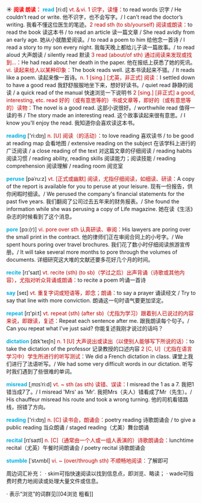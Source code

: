 ☀ <font color="red">**阅读 朗读：**</font>
<font color="sky blue">**read**</font> [ri:d] 
<font color="#c00000">vt.＆vi. 1 识字，读懂：</font>to read words 识字 / He couldn’t read or write. 他不识字，也不会写字。/ I can’t read the doctor’s writing. 我看不懂这位医生的笔迹。<font color="#c00000">2 read sth (to sb/yourself) 阅读或朗读：</font>to read the book 读这本书 / to read an article 读一篇文章 / She read avidly from an early age. 她从小就酷爱阅读。/ to read a poem to him 给他念一首诗 / I read a story to my son every night. 我每天晚上都给儿子读一篇故事。/ to read aloud 大声朗读 / silently read 默读 <font color="#c00000">3 read (about/of sth) 通过阅读来发现或找到…：</font>He had read about her death in the paper. 他在报纸上获悉了她的死讯。<font color="#c00000">vi. 读起来给人以某种印象：</font>The book reads well. 这本书读起来不错。/ It reads like a poem. 读起来像一首诗。<font color="#c00000">n. 1 [sing.] [尤英，非正式] 阅读：</font>I settled down to have a good read 我舒舒服服地坐下来，想好好读书。/ quiet read 静静的阅读 / a quick read of the manual 快速浏览一下说明书 <font color="#c00000">2 [sing.] [非正式] a good, interesting, etc. read 好的（或有意思等的）书或文章等，即好的（或有意思等的）读物：</font>The novel is a good read. 这部小说很好。/ worthwhile read 值得一读的书 / The story made an interesting read. 这个故事读起来很有意思。/ I know you’ll enjoy the read. 我知道你会喜欢读这本书。

<font color="sky blue">**reading**</font> ['ri:dɪŋ] 
<font color="#c00000">n. [U] 阅读（的活动）：</font>to love reading 喜欢读书 / to be good at reading map 会看地图 / extensive reading on the subject 在该学科上进行的广泛阅读 / a close reading of the text 对这篇文章的仔细阅读 / reading habits 阅读习惯 / reading ability, reading skills 阅读能力；阅读技能 / reading comprehension 阅读理解 / reading room 阅览室
           
<font color="sky blue">**peruse**</font> [pəˈru:z]
<font color="#c00000">vt. [正式或幽默] 阅读，尤指仔细阅读，如细读、研读：</font>A copy of the report is available for you to peruse at your leisure. 现有一份报告，供你闲暇时细读。/ We perused the company's financial statements for the past five years. 我们翻阅了公司过去五年来的财务报表。/ She found the information while she was perusing a copy of Life magazine. 她在读《生活》杂志的时候看到了这个消息。
           
<font color="sky blue">**pore**</font> [pɔ:(r)]
<font color="#c00000">vi. pore over sth 认真研读、审阅：</font>His lawyers are poring over the small print in the contract. 他的律师们正在审阅合同上的小号字。/ We spent hours poring over travel brochures. 我们花了数小时仔细阅读旅游宣传册。/ It will take several more months to pore through the volumes of documents. 详细研究这大堆的文献还要多花好几个月的时间。

<font color="sky blue">**recite**</font> [rɪ'saɪt] 
<font color="#c00000">vt. recite (sth) (to sb)（学过之后）出声背诵（诗歌或其他内容），尤指对听众背诵或朗诵：</font>to recite a poem 吟诵一首诗

<font color="sky blue">**say**</font> [seɪ] 
<font color="#c00000">vt. 重复字词或短语等，即念；朗诵：</font>to say a prayer 诵读经文 / Try to say that line with more conviction. 朗诵这一句时语气要更加坚定。

<font color="sky blue">**repeat**</font> [rɪ'pi:t] 
<font color="#c00000">vt. repeat (sth) (after sb)（尤指为学习）跟着别人已说过的内容来说，即跟读，复述：</font>Repeat each sentence after me. 跟我朗读每个句子。/ Can you repeat what I’ve just said? 你能复述我刚才说过的话吗？

<font color="sky blue">**dictation**</font> [dɪk'teɪʃn] 
<font color="#c00000">n. 1 [U] 大声说出或读出（以使别人能够写下所说的话）：</font>to take the dictation of the professor 记录教授的口述内容 <font color="#c00000">2 [C, U]（尤指在语言学习中）学生所进行的听写测试：</font>We did a French dictation in class. 课堂上我们进行了法语听写。/ We had some very difficult words in our dictation. 听写时我们遇到了些很难的单词。
           
<font color="sky blue">**misread**</font> [ˌmɪsˈri:d]
<font color="#c00000">vt. ~ sth (as sth) 读错、误读：</font>I misread the 1 as a 7. 我把1错当成7了。/ I misread 'Mrs' as 'Mr'. 我把Mrs（夫人）错看成了Mr（先生）。/ His chauffeur misread his route and took a wrong turning. 他的司机看错路线，拐错了方向。

<font color="sky blue">**reading**</font> ['ri:dɪŋ] 
<font color="#c00000">n. [C] 读书会，朗诵会：</font>poetry reading 诗歌朗诵会 / to give a public reading 当众朗诵 / staged reading（尤美）舞台朗诵
       
<font color="sky blue">**recital**</font> [rɪˈsaɪtl]
<font color="#c00000">n. [C]（通常由一个人或一组人表演的）诗歌朗诵会：</font>lunchtime recital（尤英）午餐时间朗诵会 / poetry recital 诗歌朗诵会

<font color="sky blue">**stumble**</font> [ˈstʌmbl]
<font color="#c00000">vi. ~ (over/through sth) 不顺畅地阅读：</font>了解即可

周边词汇补充：
· skim可指快速阅读以找到信息点，即浏览、略读；
· wade可指费时费力地阅读或处理大量文件或信息。

· 表示“浏览”的词群见[[04浏览 粗看]]
